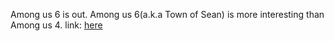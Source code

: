 Among us 6 is out. Among us 6(a.k.a Town of Sean) is more interesting than Among us 4.
link: [here](https://zerosquare.me/2dtgame/69216)
